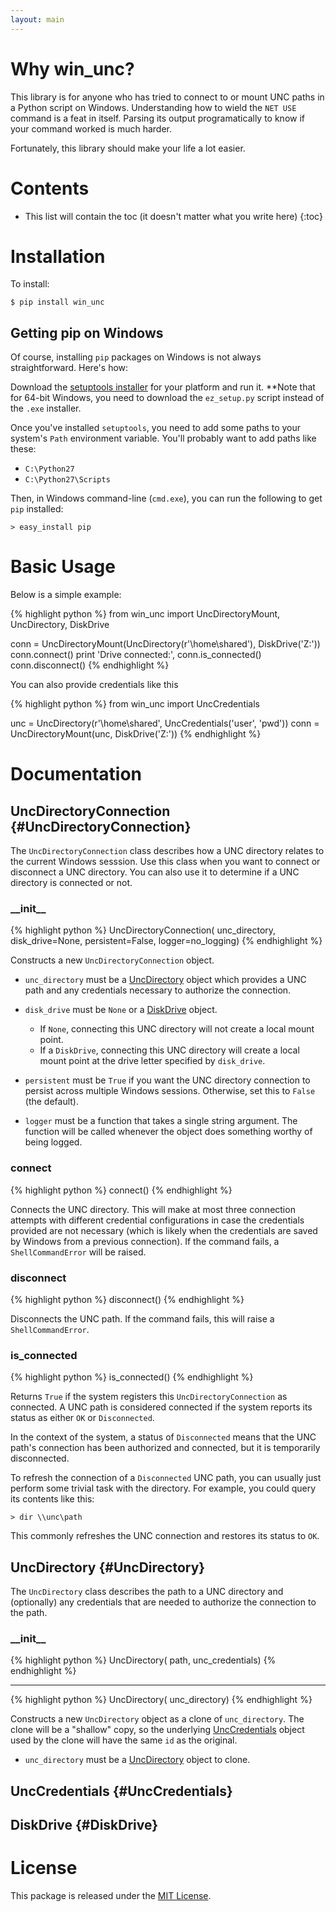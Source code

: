 ```yaml
---
layout: main
---
```


Why win_unc?
============

This library is for anyone who has tried to connect to or mount UNC paths in a Python
script on Windows. Understanding how to wield the `NET USE` command is a feat
in itself. Parsing its output programatically to know if your command worked is much
harder.

Fortunately, this library should make your life a lot easier.


Contents
========

* This list will contain the toc (it doesn't matter what you write here)
{:toc}


Installation
============

To install:

    $ pip install win_unc


Getting pip on Windows
----------------------

Of course, installing `pip` packages on Windows is not always straightforward.
Here's how:

Download the [setuptools installer](http://pypi.python.org/pypi/setuptools) for your platform and
run it. **Note that for 64-bit Windows, you need to download the `ez_setup.py` script instead of
the `.exe` installer.

Once you've installed `setuptools`, you need to add some paths to your system's `Path`
environment variable. You'll probably want to add paths like these:

*	`C:\Python27`
*	`C:\Python27\Scripts`

Then, in Windows command-line (`cmd.exe`), you can run the following to get `pip`
installed:

    > easy_install pip


Basic Usage
===========

Below is a simple example:

{% highlight python %}
from win_unc import UncDirectoryMount, UncDirectory, DiskDrive

conn = UncDirectoryMount(UncDirectory(r'\\home\shared'), DiskDrive('Z:'))
conn.connect()
print 'Drive connected:', conn.is_connected()
conn.disconnect()
{% endhighlight %}

You can also provide credentials like this

{% highlight python %}
from win_unc import UncCredentials

unc = UncDirectory(r'\\home\shared', UncCredentials('user', 'pwd'))
conn = UncDirectoryMount(unc, DiskDrive('Z:'))
{% endhighlight %}


Documentation
=============

UncDirectoryConnection {#UncDirectoryConnection}
----------------------

The `UncDirectoryConnection` class describes how a UNC directory relates to the current
Windows sesssion. Use this class when you want to connect or disconnect a UNC directory. You can
also use it to determine if a UNC directory is connected or not.


### \_\_init\_\_

{% highlight python %}
UncDirectoryConnection(
    unc_directory,
    disk_drive=None,
    persistent=False,
    logger=no_logging)
{% endhighlight %}

Constructs a new `UncDirectoryConnection` object.

*	`unc_directory` must be a [UncDirectory][] object which provides a UNC path and
	any credentials necessary to authorize the connection.

*	`disk_drive` must be `None` or a [DiskDrive][] object.
	*	If `None`, connecting this UNC directory will not create a local mount point.
	*	If a `DiskDrive`, connecting this UNC directory will create a local mount point at the
		drive letter specified by `disk_drive`.

*	`persistent` must be `True` if you want the UNC directory connection to persist across
	multiple Windows sessions. Otherwise, set this to `False` (the default).

*	`logger` must be a function that takes a single string argument. The function will be called
	whenever the object does something worthy of being logged.


### connect

{% highlight python %}
connect()
{% endhighlight %}

Connects the UNC directory. This will make at most three connection attempts with different
credential configurations in case the credentials provided are not necessary (which is likely
when the credentials are saved by Windows from a previous connection). If the command fails, a
`ShellCommandError` will be raised.

### disconnect

{% highlight python %}
disconnect()
{% endhighlight %}

Disconnects the UNC path. If the command fails, this will raise a `ShellCommandError`.


### is_connected

{% highlight python %}
is_connected()
{% endhighlight %}

Returns `True` if the system registers this `UncDirectoryConnection` as connected. A UNC path is
considered connected if the system reports its status as either `OK` or `Disconnected`.

In the context of the system, a status of `Disconnected` means that the UNC path's connection has
been authorized and connected, but it is temporarily disconnected.

To refresh the connection of a `Disconnected` UNC path, you can usually just perform some trivial
task with the directory. For example, you could query its contents like this:

    > dir \\unc\path

This commonly refreshes the UNC connection and restores its status to `OK`.


UncDirectory {#UncDirectory}
------------

The `UncDirectory` class describes the path to a UNC directory and (optionally) any credentials
that are needed to authorize the connection to the path.

### \_\_init\_\_

{% highlight python %}
UncDirectory(
    path,
    unc_credentials)
{% endhighlight %}

-----

{% highlight python %}
UncDirectory(
    unc_directory)
{% endhighlight %}

Constructs a new `UncDirectory` object as a clone of `unc_directory`. The clone will be a "shallow"
copy, so the underlying [UncCredentials][] object used by the clone will have the same `id` as the
original.

*	`unc_directory` must be a [UncDirectory][] object to clone.


UncCredentials {#UncCredentials}
--------------


DiskDrive {#DiskDrive}
---------


[DiskDrive]: #DiskDrive
[UncCredentials]: #UncCredentials
[UncDirectory]: #UncDirectory
[UncDirectoryConnection]: #UncDirectoryConnection


License
=======
This package is released under the [MIT License](http://www.opensource.org/licenses/mit-license.php).

